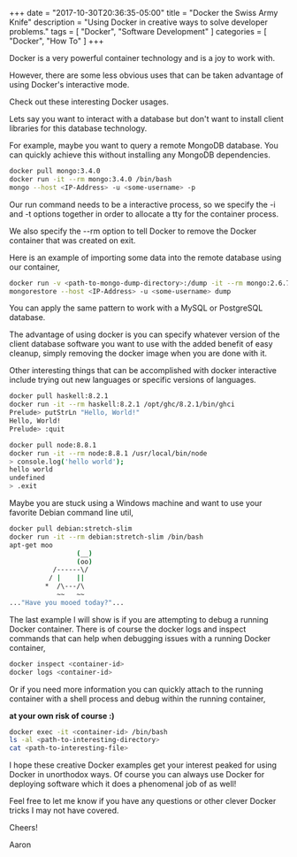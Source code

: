 +++
date = "2017-10-30T20:36:35-05:00"
title = "Docker the Swiss Army Knife"
description = "Using Docker in creative ways to solve developer problems."
tags = [ "Docker", "Software Development" ]
categories = [ "Docker", "How To" ]
+++

Docker is a very powerful container technology and is a joy to work with.

However, there are some less obvious uses that can be taken advantage of using Docker's interactive mode.

Check out these interesting Docker usages.

Lets say you want to interact with a database but don't want to install client libraries for this database technology.

For example, maybe you want to query a remote MongoDB database. You can quickly achieve this without installing any 
MongoDB dependencies.

```bash
docker pull mongo:3.4.0
docker run -it --rm mongo:3.4.0 /bin/bash
mongo --host <IP-Address> -u <some-username> -p
```

Our run command needs to be a interactive process, so we specify the -i and -t options together in order to allocate
a tty for the container process.

We also specify the --rm option to tell Docker to remove the Docker container that was created on exit.

Here is an example of importing some data into the remote database using our container,

```bash
docker run -v <path-to-mongo-dump-directory>:/dump -it --rm mongo:2.6.7 /bin/bash
mongorestore --host <IP-Address> -u <some-username> dump
```

You can apply the same pattern to work with a MySQL or PostgreSQL database.

The advantage of using docker is you can specify whatever version of the client database software you want to use
with the added benefit of easy cleanup, simply removing the docker image when you are done with it.

Other interesting things that can be accomplished with docker interactive include trying out new languages or specific 
versions of languages.

```bash
docker pull haskell:8.2.1
docker run -it --rm haskell:8.2.1 /opt/ghc/8.2.1/bin/ghci
Prelude> putStrLn "Hello, World!"
Hello, World!
Prelude> :quit
```

```bash
docker pull node:8.8.1
docker run -it --rm node:8.8.1 /usr/local/bin/node
> console.log('hello world');
hello world
undefined
> .exit
```

Maybe you are stuck using a Windows machine and want to use your favorite Debian command line util,

```bash
docker pull debian:stretch-slim
docker run -it --rm debian:stretch-slim /bin/bash
apt-get moo
                 (__) 
                 (oo) 
           /------\/ 
          / |    ||   
         *  /\---/\ 
            ~~   ~~   
..."Have you mooed today?"...
```
The last example I will show is if you are attempting to debug a running Docker container. There is of course the docker logs
and inspect commands that can help when debugging issues with a running Docker container,

```bash
docker inspect <container-id>
docker logs <container-id>
```

Or if you need more information you can quickly attach to the running container with a shell process and debug within
the running container, 

**at your own risk of course :)**

```bash
docker exec -it <container-id> /bin/bash
ls -al <path-to-interesting-directory>
cat <path-to-interesting-file>
```

I hope these creative Docker examples get your interest peaked for using Docker in unorthodox ways. Of course 
you can always use Docker for deploying software which it does a phenomenal job of as well!

Feel free to let me know if you have any questions or other clever Docker tricks I may not have covered.

Cheers!

Aaron